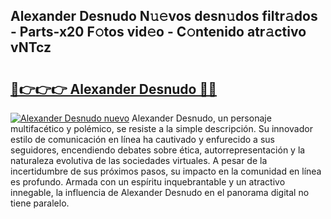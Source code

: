 ## Alexander Desnudo N𝚞𝚎vos desn𝚞dos filtr𝚊dos - Parts-x20 F𝚘tos vid𝚎o - C𝚘ntenido atr𝚊ctivo vNTcz

# <h2><a href="http://mb3463e.tromn.icu/?c=Alexander+Desnudo">🔗👉👉👉 Alexander Desnudo 🔗🔗</a></h2>

[![Alexander Desnudo nuevo](https://i.imgur.com/pEAQMta.gif)](http://mb3463e.tromn.icu/?c=Alexander+Desnudo)
Alexander Desnudo, un personaje multifacético y polémico, se resiste a la simple descripción. Su innovador estilo de comunicación en línea ha cautivado y enfurecido a sus seguidores, encendiendo debates sobre ética, autorrepresentación y la naturaleza evolutiva de las sociedades virtuales. A pesar de la incertidumbre de sus próximos pasos, su impacto en la comunidad en línea es profundo. Armada con un espíritu inquebrantable y un atractivo innegable, la influencia de Alexander Desnudo en el panorama digital no tiene paralelo.
